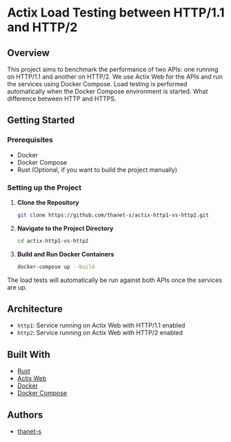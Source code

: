 # Actix Load Testing between HTTP/1.1 and HTTP/2

## Overview

This project aims to benchmark the performance of two APIs: one running on HTTP/1.1 and another on HTTP/2. We use Actix Web for the APIs and run the services using Docker Compose. Load testing is performed automatically when the Docker Compose environment is started. What difference between HTTP and HTTPS.

## Getting Started

### Prerequisites

- Docker
- Docker Compose
- Rust (Optional, if you want to build the project manually)

### Setting up the Project

1. **Clone the Repository**

    ```bash
    git clone https://github.com/thanet-s/actix-http1-vs-http2.git
    ```

2. **Navigate to the Project Directory**

    ```bash
    cd actix-http1-vs-http2
    ```

3. **Build and Run Docker Containers**

    ```bash
    docker-compose up --build
    ```

The load tests will automatically be run against both APIs once the services are up.

## Architecture

- `http1`: Service running on Actix Web with HTTP/1.1 enabled
- `http2`: Service running on Actix Web with HTTP/2 enabled

## Built With

- [Rust](https://www.rust-lang.org/)
- [Actix Web](https://actix.rs/)
- [Docker](https://www.docker.com/)
- [Docker Compose](https://docs.docker.com/compose/)

## Authors

- [thanet-s](https://github.com/thanet-s)
